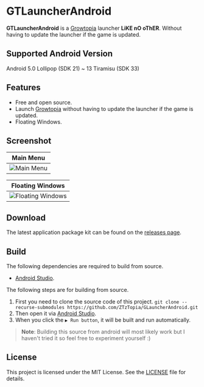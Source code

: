 # GTLauncherAndroid
**GTLauncherAndroid** is a [Growtopia](https://www.growtopiagame.com/) launcher **LiKE nO oThER**. Without having to update the launcher if the game is updated.

## Supported Android Version
Android 5.0 Lollipop (SDK 21) ~ 13 Tiramisu (SDK 33)

## Features
- Free and open source.
- Launch [Growtopia](https://www.growtopiagame.com/) without having to update the launcher if the game is updated.
- Floating Windows.

## Screenshot
|                       Main Menu                        |
|:------------------------------------------------------:|
|     ![Main Menu](https://i.imgur.com/8gNwiQw.png)      |

|                    Floating Windows                    |
|:------------------------------------------------------:|
|  ![Floating Windows](https://i.imgur.com/WOT5aEf.png)  |

## Download
The latest application package kit can be found on the [releases page](https://github.com/ZTzTopia/GLauncherAndroid/releases).

## Build
The following dependencies are required to build from source.
- [Android Studio](https://developer.android.com/studio).

The following steps are for building from source.
1. First you need to clone the source code of this project. `git clone --recurse-submodules https://github.com/ZTzTopia/GLauncherAndroid.git`
2. Then open it via [Android Studio](https://developer.android.com/studio).
3. When you click the `▶ Run button`, it will be built and run automatically.
> **Note**: Building this source from android will most likely work but I haven't tried it so feel free to experiment yourself :)

## License
This project is licensed under the MIT License. See the [LICENSE](https://github.com/ZTzTopia/GTLauncherAndroid/blob/main/LICENSE) file for details.
